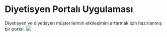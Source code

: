 
# Diyetisyen Portalı Uygulaması
Diyetisyen ve diyetisyen müşterilerinin etkileşimini arttırmak için hazırlanmış bir portal.
![
](https://i.hizliresim.com/DDgN2z.png)
